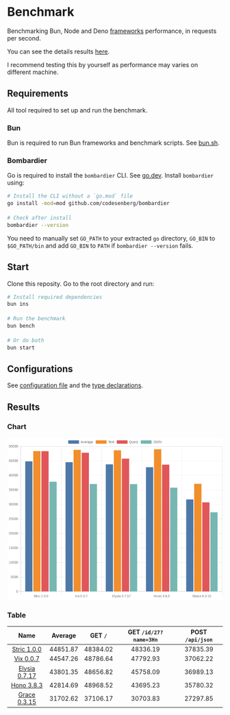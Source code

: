 # Benchmark
Benchmarking Bun, Node and Deno [frameworks](/src) performance, in requests per second.

You can see the details results [here](/results/index.md). 

I recommend testing this by yourself as performance may varies on different machine.

## Requirements
All tool required to set up and run the benchmark.

### Bun
Bun is required to run Bun frameworks and benchmark scripts. See [bun.sh](https://bun.sh).

### Bombardier
Go is required to install the `bombardier` CLI. See [go.dev](https://go.dev).
Install `bombardier` using:
```bash
# Install the CLI without a `go.mod` file
go install -mod=mod github.com/codesenberg/bombardier

# Check after install
bombardier --version
```
You need to manually set `GO_PATH` to your extracted `go` directory, `GO_BIN` to `$GO_PATH/bin` and add `GO_BIN` to `PATH` if `bombardier --version` fails.

## Start
Clone this reposity. Go to the root directory and run:
```bash
# Install required dependencies
bun ins

# Run the benchmark
bun bench

# Or do both
bun start
```

## Configurations
See [configuration file](/config.ts) and the [type declarations](/lib/types.ts). 

## Results

### Chart
![Chart](/results/chart.png)

### Table 


| Name | Average | GET `/` | GET `/id/27?name=3Hn` | POST `/api/json` |
|  :---: | :---: | :---: | :---: | :---: |
| [Stric 1.0.0](/results/main/Stric) | 44851.87 | 48384.02 | 48336.19 | 37835.39 |
| [Vix 0.0.7](/results/main/Vix) | 44547.26 | 48786.64 | 47792.93 | 37062.22 |
| [Elysia 0.7.17](/results/main/Elysia) | 43801.35 | 48656.82 | 45758.09 | 36989.13 |
| [Hono 3.8.3](/results/main/Hono) | 42814.69 | 48968.52 | 43695.23 | 35780.32 |
| [Grace 0.3.15](/results/main/Grace) | 31702.62 | 37106.17 | 30703.83 | 27297.85 |